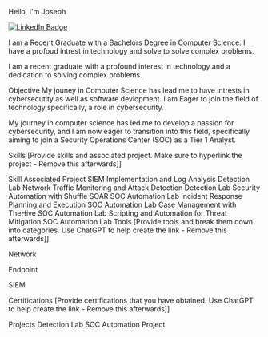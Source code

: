 Hello, I'm Joseph

[![LinkedIn Badge](https://img.shields.io/badge/LinkedIn-Connect-blue)](https://www.linkedin.com/in/josephkiesche/)


I am a Recent Graduate with a Bachelors Degree in Computer Science. I have a profoud intrest in technology and solve to solve complex problems.

I am a recent graduate with a profound interest in technology and a dedication to solving complex problems.

Objective
My jouney in Computer Science has lead me to have intrests in cybersecutity as well as software devlopment. I am Eager to join the field of technology specifically, a role in cybersecurity. 

My journey in computer science has led me to develop a passion for cybersecurity, and I am now eager to transition into this field, specifically aiming to join a Security Operations Center (SOC) as a Tier 1 Analyst.

Skills
[Provide skills and associated project. Make sure to hyperlink the project - Remove this afterwards]]

Skill	Associated Project
SIEM Implementation and Log Analysis	Detection Lab
Network Traffic Monitoring and Attack Detection	Detection Lab
Security Automation with Shuffle SOAR	SOC Automation Lab
Incident Response Planning and Execution	SOC Automation Lab
Case Management with TheHive	SOC Automation Lab
Scripting and Automation for Threat Mitigation	SOC Automation Lab
Tools
[Provide tools and break them down into categories. Use ChatGPT to help create the link - Remove this afterwards]]

Network
  
Endpoint
 
SIEM
  
Certifications
[Provide certifications that you have obtained. Use ChatGPT to help create the link - Remove this afterwards]]

    
Projects
Detection Lab
SOC Automation Project
